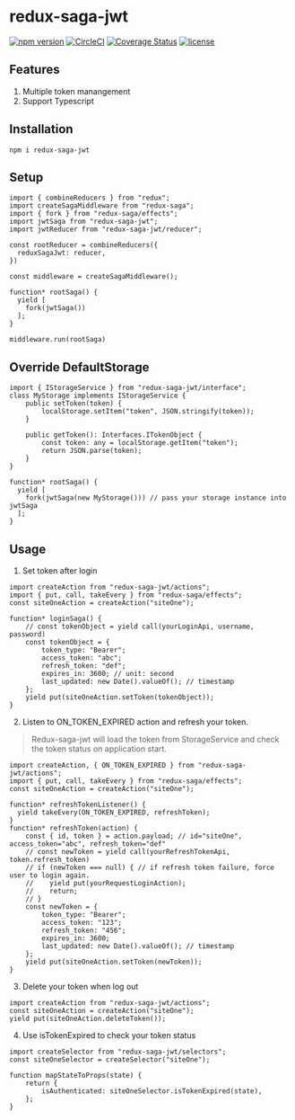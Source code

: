 # redux-saga-jwt
[![npm version](https://badge.fury.io/js/redux-saga-jwt.svg)](https://www.npmjs.com/package/redux-saga-jwt)
[![CircleCI](https://circleci.com/gh/kencckw/redux-saga-jwt.svg?style=shield)](https://circleci.com/gh/kencckw/redux-saga-jwt)
[![Coverage Status](https://coveralls.io/repos/github/kencckw/redux-saga-jwt/badge.svg?branch=)](https://coveralls.io/github/kencckw/redux-saga-jwt?branch=)
[![license](https://img.shields.io/github/license/kencckw/redux-saga-jwt.svg)](https://github.com/kencckw/redux-saga-jwt/blob/master/LICENSE.md)

## Features
1. Multiple token manangement
2. Support Typescript

## Installation
```npm i redux-saga-jwt```

## Setup
```
import { combineReducers } from "redux";
import createSagaMiddleware from "redux-saga";
import { fork } from "redux-saga/effects";
import jwtSaga from "redux-saga-jwt";
import jwtReducer from "redux-saga-jwt/reducer";

const rootReducer = combineReducers({
  reduxSagaJwt: reducer,
})

const middleware = createSagaMiddleware();

function* rootSaga() {
  yield [
    fork(jwtSaga())
  ];
}

middleware.run(rootSaga)
```

## Override DefaultStorage
```
import { IStorageService } from "redux-saga-jwt/interface"; 
class MyStorage implements IStorageService {
    public setToken(token) {
        localStorage.setItem("token", JSON.stringify(token));
    }

    public getToken(): Interfaces.ITokenObject {
        const token: any = localStorage.getItem("token");
        return JSON.parse(token);
    }
}

function* rootSaga() {
  yield [
    fork(jwtSaga(new MyStorage())) // pass your storage instance into jwtSaga
  ];
}
```

## Usage
1. Set token after login 
```
import createAction from "redux-saga-jwt/actions";
import { put, call, takeEvery } from "redux-saga/effects";
const siteOneAction = createAction("siteOne");

function* loginSaga() {
    // const tokenObject = yield call(yourLoginApi, username, password)
    const tokenObject = {
        token_type: "Bearer";
        access_token: "abc";
        refresh_token: "def";
        expires_in: 3600; // unit: second
        last_updated: new Date().valueOf(); // timestamp
    };
    yield put(siteOneAction.setToken(tokenObject));
}
```
2. Listen to ON_TOKEN_EXPIRED action and refresh your token.  
> Redux-saga-jwt will load the token from StorageService and check the token status on application start.
```
import createAction, { ON_TOKEN_EXPIRED } from "redux-saga-jwt/actions";
import { put, call, takeEvery } from "redux-saga/effects";
const siteOneAction = createAction("siteOne");

function* refreshTokenListener() {
  yield takeEvery(ON_TOKEN_EXPIRED, refreshToken);
}
function* refreshToken(action) {
    const { id, token } = action.payload; // id="siteOne", access_token="abc", refresh_token="def"
    // const newToken = yield call(yourRefreshTokenApi, token.refresh_token)
    // if (newToken === null) { // if refresh token failure, force user to login again.
    //    yield put(yourRequestLoginAction);
    //    return;
    // }
    const newToken = {
        token_type: "Bearer";
        access_token: "123";
        refresh_token: "456";
        expires_in: 3600;
        last_updated: new Date().valueOf(); // timestamp
    };
    yield put(siteOneAction.setToken(newToken));
}
```
3. Delete your token when log out
```
import createAction from "redux-saga-jwt/actions";
const siteOneAction = createAction("siteOne");
yield put(siteOneAction.deleteToken());
```
4. Use isTokenExpired to check your token status
```
import createSelector from "redux-saga-jwt/selectors";
const siteOneSelector = createSelector("siteOne");

function mapStateToProps(state) {
    return {
        isAuthenticated: siteOneSelector.isTokenExpired(state),
    };
}
```
